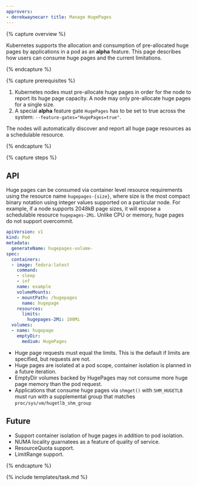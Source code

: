 ```yaml
---
approvers:
- derekwaynecarr title: Manage HugePages
---
```


{% capture overview %}

Kubernetes supports the allocation and consumption of pre-allocated huge pages
by applications in a pod as an **alpha** feature.  This page describes how users
can consume huge pages and the current limitations.

{% endcapture %}

{% capture prerequisites %}

1. Kubernetes nodes must pre-allocate huge pages in order for the node to report
   its huge page capacity.  A node may only pre-allocate huge pages for a single
   size.
1. A special **alpha** feature gate `HugePages` has to be set to true across the
   system: `--feature-gates="HugePages=true"`.

The nodes will automatically discover and report all huge page resources as a
schedulable resource.

{% endcapture %}

{% capture steps %}

## API

Huge pages can be consumed via container level resource requirements using the
resource name `hugepages-{size}`, where size is the most compact binary notation
using integer values supported on a particular node.  For example, if a node
supports 2048kB page sizes, it will expose a schedulable resource
`hugepages-2Mi`.  Unlike CPU or memory, huge pages do not support overcommit.

```yaml
apiVersion: v1
kind: Pod
metadata:
  generateName: hugepages-volume-
spec:
  containers:
  - image: fedora:latest
    command:
    - sleep
    - inf
    name: example
    volumeMounts:
    - mountPath: /hugepages
      name: hugepage
    resources:
      limits:
        hugepages-2Mi: 100Mi
  volumes:
  - name: hugepage
    emptyDir:
      medium: HugePages
```

- Huge page requests must equal the limits.  This is the default if limits are
  specified, but requests are not.
- Huge pages are isolated at a pod scope, container isolation is planned in a
  future iteration.
- EmptyDir volumes backed by HugePages may not consume more huge page memory
  than the pod request.
- Applications that consume huge pages via `shmget()` with `SHM_HUGETLB` must
  run with a supplemental group that matches `proc/sys/vm/hugetlb_shm_group`

## Future

- Support container isolation of huge pages in addition to pod isolation.
- NUMA locality guarnatees as a feature of quality of service.
- ResourceQuota support.
- LimitRange support.

{% endcapture %}

{% include templates/task.md %}
